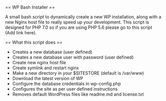== WP Bash Installer ==

A small bash script to dynamically create a new WP installation, along with a new Nginx host file to really speed up your development. This script is designed for PHP 7.0 so if you are using PHP 5.6 please go to this script (Add link here). 

== What this script does ==

* Creates a new database (user defined)
* Creates a new database user with password (user defined)
* Create new nginx host file
* Create symlink and restart nginx
* Make a new directory in your $SITESTORE (default is /var/www)
* Download the latest version of WP
* Configure the database credentials in wp-config.php
* Configures the site as per user defined instructions
* Removes default WordPress files like readme.md and license.txt
